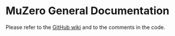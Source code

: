 # MuZero General Documentation

Please refer to the [GitHub wiki](https://github.com/werner-duvaud/muzero-general/wiki/MuZero-Documentation) and to the
comments in the code.